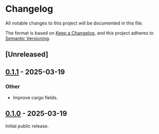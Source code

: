 # Changelog

All notable changes to this project will be documented in this file.

The format is based on [Keep a Changelog](https://keepachangelog.com/en/1.0.0/),
and this project adheres to [Semantic Versioning](https://semver.org/spec/v2.0.0.html).

## [Unreleased]

## [0.1.1](https://github.com/Paligo/regexml/compare/regexml-ucd-blocks-v0.1.0...regexml-ucd-blocks-v0.1.1) - 2025-03-19

### Other

- Improve cargo fields.

## [0.1.0](https://github.com/Paligo/regexml/releases/tag/regexml-ucd-blocks-v0.1.0) - 2025-03-19

Initial public release.